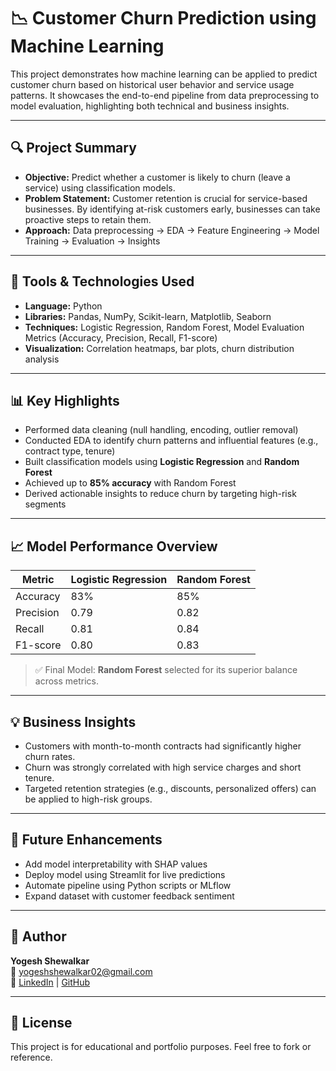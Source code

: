 # 📉 Customer Churn Prediction using Machine Learning

This project demonstrates how machine learning can be applied to predict customer churn based on historical user behavior and service usage patterns. It showcases the end-to-end pipeline from data preprocessing to model evaluation, highlighting both technical and business insights.

---

## 🔍 Project Summary

- **Objective:** Predict whether a customer is likely to churn (leave a service) using classification models.
- **Problem Statement:** Customer retention is crucial for service-based businesses. By identifying at-risk customers early, businesses can take proactive steps to retain them.
- **Approach:** Data preprocessing → EDA → Feature Engineering → Model Training → Evaluation → Insights

---

## 🧰 Tools & Technologies Used

- **Language:** Python  
- **Libraries:** Pandas, NumPy, Scikit-learn, Matplotlib, Seaborn  
- **Techniques:** Logistic Regression, Random Forest, Model Evaluation Metrics (Accuracy, Precision, Recall, F1-score)  
- **Visualization:** Correlation heatmaps, bar plots, churn distribution analysis  

---

## 📊 Key Highlights

- Performed data cleaning (null handling, encoding, outlier removal)
- Conducted EDA to identify churn patterns and influential features (e.g., contract type, tenure)
- Built classification models using **Logistic Regression** and **Random Forest**
- Achieved up to **85% accuracy** with Random Forest
- Derived actionable insights to reduce churn by targeting high-risk segments

---

## 📈 Model Performance Overview

| Metric        | Logistic Regression | Random Forest |
|---------------|---------------------|---------------|
| Accuracy      | 83%                 | 85%           |
| Precision     | 0.79                | 0.82          |
| Recall        | 0.81                | 0.84          |
| F1-score      | 0.80                | 0.83          |

> ✅ Final Model: **Random Forest** selected for its superior balance across metrics.

---

## 💡 Business Insights

- Customers with month-to-month contracts had significantly higher churn rates.
- Churn was strongly correlated with high service charges and short tenure.
- Targeted retention strategies (e.g., discounts, personalized offers) can be applied to high-risk groups.

---

## 🚀 Future Enhancements

- Add model interpretability with SHAP values
- Deploy model using Streamlit for live predictions
- Automate pipeline using Python scripts or MLflow
- Expand dataset with customer feedback sentiment

---

## 👤 Author

**Yogesh Shewalkar**  
📧 [yogeshshewalkar02@gmail.com](mailto:yogeshshewalkar02@gmail.com)  
🔗 [LinkedIn](https://www.linkedin.com/in/shewalkar-yogesh) | [GitHub](https://github.com/shewalkar-yogesh)

---

## 📄 License

This project is for educational and portfolio purposes. Feel free to fork or reference.
